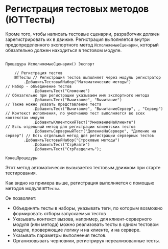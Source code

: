 # Регистрация тестовых методов (ЮТТесты)

Кроме того, чтобы написать тестовые сценарии, разработчик должен зарегистрировать их в движке.
Регистрация выполняется внутри предопределенного экспортного метод `ИсполняемыеСценарии`, который обязательно должен находиться в тестовом модуле.

```bsl

Процедура ИсполняемыеСценарии() Экспорт
    
    // Регистрация тестов
    ЮТТесты // Регистрация тестов выполняет через модуль регистратор
        .ДобавитьТестовыйНабор("Математические методы")               // Набор - объединение тестов
            .ДобавитьТест("Сложение")                                 // Обязательно при регистрации указываем имя экспортного метода
            .ДобавитьТест("Вычитание", "Вычитание")                   // Также можно указать представление теста
            .ДобавитьТест("Вычитание", "ВычитаниеСервер", , "Сервер") // Контекст исполнения, по умолчанию тест выполняется во всех контекстах модуля
            .ДобавитьКлиентскийТест("УмножениеНаКлиенте")                   // Есть отдельный метод для регистрации клиентских тестов
            .ДобавитьСерверныйТест("ДелениеНаСервере", "Деление на сервер") // Есть отдельный метод для регистрации серверных тестов
        .ДобавитьТестовыйНабор("Строковые методы")
            .ДобавитьТест("СтрНайти")
            .ДобавитьТест("СтрРазделить");

КонецПроцедуры

```

Этот метод автоматически вызывается тестовым движком при старте тестирования.

Как видно из примера выше, регистрация выполняется с помощью методов модуля `ЮТТесты`.

Он позволяет:

* Объединять тесты в наборы, указывать теги, по которым возможно формировать отборы запускаемых тестов
* Указывать контекст вызова, например, для клиент-серверного модуля (или метода) можно реализовать тесты в одном тестовом модуле, проверяющие логику и на клиенте, и на сервере.
* Указывать параметры выполнения тестов.
* Организовывать черновики, регистрируя нереализованные тесты.
